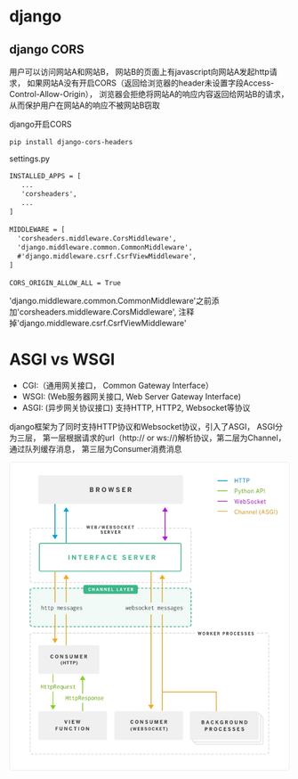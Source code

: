 # django

## django CORS 

用户可以访问网站A和网站B， 网站B的页面上有javascript向网站A发起http请求， 如果网站A没有开启CORS（返回给浏览器的header未设置字段Access-Control-Allow-Origin）， 浏览器会拒绝将网站A的响应内容返回给网站B的请求，从而保护用户在网站A的响应不被网站B窃取

django开启CORS

```
pip install django-cors-headers
```

settings.py 
```
INSTALLED_APPS = [
   ...
   'corsheaders',
   ...
]

MIDDLEWARE = [
  'corsheaders.middleware.CorsMiddleware',
  'django.middleware.common.CommonMiddleware',
  #'django.middleware.csrf.CsrfViewMiddleware',
]

CORS_ORIGIN_ALLOW_ALL = True
```

'django.middleware.common.CommonMiddleware'之前添加'corsheaders.middleware.CorsMiddleware',
注释掉'django.middleware.csrf.CsrfViewMiddleware'


# ASGI vs WSGI
- CGI:（通用网关接口， Common Gateway Interface）
- WSGI: (Web服务器网关接口, Web Server Gateway Interface)
- ASGI: (异步网关协议接口) 支持HTTP, HTTP2, Websocket等协议

django框架为了同时支持HTTP协议和Websocket协议，引入了ASGI， ASGI分为三层， 第一层根据请求的url（http:// or ws://)解析协议，第二层为Channel，通过队列缓存消息， 第三层为Consumer消费消息

![](media/asgi.png)